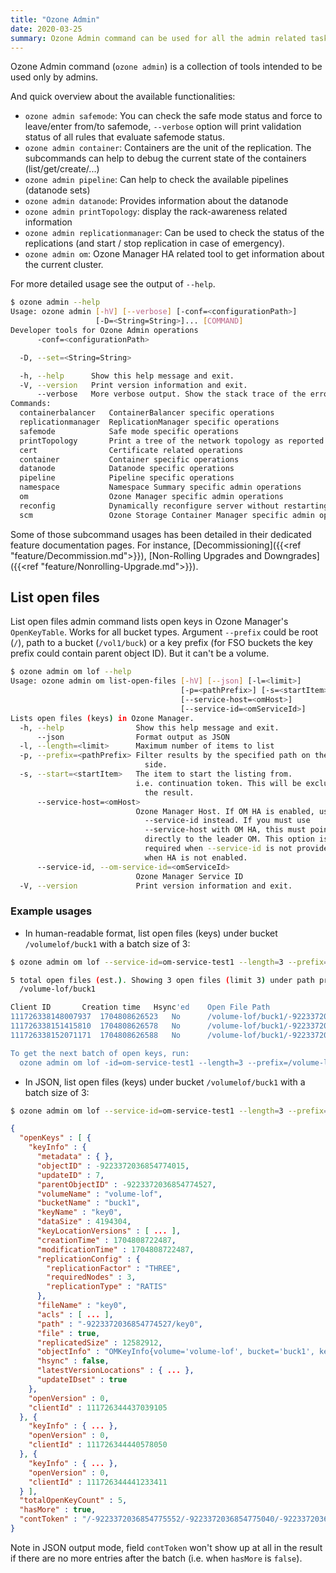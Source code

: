 ```yaml
---
title: "Ozone Admin"
date: 2020-03-25
summary: Ozone Admin command can be used for all the admin related tasks.
---
```

<!---
  Licensed to the Apache Software Foundation (ASF) under one or more
  contributor license agreements.  See the NOTICE file distributed with
  this work for additional information regarding copyright ownership.
  The ASF licenses this file to You under the Apache License, Version 2.0
  (the "License"); you may not use this file except in compliance with
  the License.  You may obtain a copy of the License at

      http://www.apache.org/licenses/LICENSE-2.0

  Unless required by applicable law or agreed to in writing, software
  distributed under the License is distributed on an "AS IS" BASIS,
  WITHOUT WARRANTIES OR CONDITIONS OF ANY KIND, either express or implied.
  See the License for the specific language governing permissions and
  limitations under the License.
-->

Ozone Admin command (`ozone admin`) is a collection of tools intended to be used only by admins.

And quick overview about the available functionalities:

 * `ozone admin safemode`: You can check the safe mode status and force to leave/enter from/to safemode,  `--verbose` option will print validation status of all rules that evaluate safemode status.
 * `ozone admin container`: Containers are the unit of the replication. The subcommands can help to debug the current state of the containers (list/get/create/...)
 * `ozone admin pipeline`: Can help to check the available pipelines (datanode sets)
 * `ozone admin datanode`: Provides information about the datanode
 * `ozone admin printTopology`: display the rack-awareness related information
 * `ozone admin replicationmanager`: Can be used to check the status of the replications (and start / stop replication in case of emergency).
 * `ozone admin om`: Ozone Manager HA related tool to get information about the current cluster.

For more detailed usage see the output of `--help`.

```bash
$ ozone admin --help
Usage: ozone admin [-hV] [--verbose] [-conf=<configurationPath>]
                   [-D=<String=String>]... [COMMAND]
Developer tools for Ozone Admin operations
      -conf=<configurationPath>

  -D, --set=<String=String>

  -h, --help      Show this help message and exit.
  -V, --version   Print version information and exit.
      --verbose   More verbose output. Show the stack trace of the errors.
Commands:
  containerbalancer   ContainerBalancer specific operations
  replicationmanager  ReplicationManager specific operations
  safemode            Safe mode specific operations
  printTopology       Print a tree of the network topology as reported by SCM
  cert                Certificate related operations
  container           Container specific operations
  datanode            Datanode specific operations
  pipeline            Pipeline specific operations
  namespace           Namespace Summary specific admin operations
  om                  Ozone Manager specific admin operations
  reconfig            Dynamically reconfigure server without restarting it
  scm                 Ozone Storage Container Manager specific admin operations
```

Some of those subcommand usages has been detailed in their dedicated feature documentation pages. For instance, [Decommissioning]({{<ref "feature/Decommission.md">}}), [Non-Rolling Upgrades and Downgrades]({{<ref "feature/Nonrolling-Upgrade.md">}}).


## List open files

List open files admin command lists open keys in Ozone Manager's `OpenKeyTable`.
Works for all bucket types.
Argument `--prefix` could be root (`/`), path to a bucket (`/vol1/buck`) or a key prefix (for FSO buckets the key prefix could contain parent object ID). But it can't be a volume.

```bash
$ ozone admin om lof --help
Usage: ozone admin om list-open-files [-hV] [--json] [-l=<limit>]
                                      [-p=<pathPrefix>] [-s=<startItem>]
                                      [--service-host=<omHost>]
                                      [--service-id=<omServiceId>]
Lists open files (keys) in Ozone Manager.
  -h, --help                Show this help message and exit.
      --json                Format output as JSON
  -l, --length=<limit>      Maximum number of items to list
  -p, --prefix=<pathPrefix> Filter results by the specified path on the server
                              side.
  -s, --start=<startItem>   The item to start the listing from.
                            i.e. continuation token. This will be excluded from
                              the result.
      --service-host=<omHost>
                            Ozone Manager Host. If OM HA is enabled, use
                              --service-id instead. If you must use
                              --service-host with OM HA, this must point
                              directly to the leader OM. This option is
                              required when --service-id is not provided or
                              when HA is not enabled.
      --service-id, --om-service-id=<omServiceId>
                            Ozone Manager Service ID
  -V, --version             Print version information and exit.
```

### Example usages

- In human-readable format, list open files (keys) under bucket `/volumelof/buck1` with a batch size of 3:

```bash
$ ozone admin om lof --service-id=om-service-test1 --length=3 --prefix=/volumelof/buck1
```

```bash
5 total open files (est.). Showing 3 open files (limit 3) under path prefix:
  /volume-lof/buck1

Client ID		Creation time	Hsync'ed	Open File Path
111726338148007937	1704808626523	No		/volume-lof/buck1/-9223372036854774527/key0
111726338151415810	1704808626578	No		/volume-lof/buck1/-9223372036854774527/key1
111726338152071171	1704808626588	No		/volume-lof/buck1/-9223372036854774527/key2

To get the next batch of open keys, run:
  ozone admin om lof -id=om-service-test1 --length=3 --prefix=/volume-lof/buck1 --start=/-9223372036854775552/-9223372036854775040/-9223372036854774527/key2/111726338152071171
```

- In JSON, list open files (keys) under bucket `/volumelof/buck1` with a batch size of 3:

```bash
$ ozone admin om lof --service-id=om-service-test1 --length=3 --prefix=/volumelof/buck1 --json
```

```json
{
  "openKeys" : [ {
    "keyInfo" : {
      "metadata" : { },
      "objectID" : -9223372036854774015,
      "updateID" : 7,
      "parentObjectID" : -9223372036854774527,
      "volumeName" : "volume-lof",
      "bucketName" : "buck1",
      "keyName" : "key0",
      "dataSize" : 4194304,
      "keyLocationVersions" : [ ... ],
      "creationTime" : 1704808722487,
      "modificationTime" : 1704808722487,
      "replicationConfig" : {
        "replicationFactor" : "THREE",
        "requiredNodes" : 3,
        "replicationType" : "RATIS"
      },
      "fileName" : "key0",
      "acls" : [ ... ],
      "path" : "-9223372036854774527/key0",
      "file" : true,
      "replicatedSize" : 12582912,
      "objectInfo" : "OMKeyInfo{volume='volume-lof', bucket='buck1', key='key0', dataSize='4194304', creationTime='1704808722487', objectID='-9223372036854774015', parentID='-9223372036854774527', replication='RATIS/THREE', fileChecksum='null}",
      "hsync" : false,
      "latestVersionLocations" : { ... },
      "updateIDset" : true
    },
    "openVersion" : 0,
    "clientId" : 111726344437039105
  }, {
    "keyInfo" : { ... },
    "openVersion" : 0,
    "clientId" : 111726344440578050
  }, {
    "keyInfo" : { ... },
    "openVersion" : 0,
    "clientId" : 111726344441233411
  } ],
  "totalOpenKeyCount" : 5,
  "hasMore" : true,
  "contToken" : "/-9223372036854775552/-9223372036854775040/-9223372036854774527/key2/111726344441233411"
}
```

Note in JSON output mode, field `contToken` won't show up at all in the result if there are no more entries after the batch (i.e. when `hasMore` is `false`).
